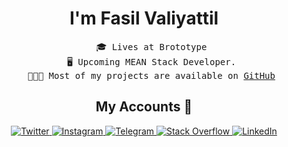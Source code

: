   <h1 align="center">I'm Fasil Valiyattil </h1>

<ul align="center" style="list-style-type:none;">
<samp>
<li>🎓 Lives at Brototype</li>
<li>🖥 Upcoming MEAN Stack Developer.</li>
<li>👨🏻‍💻 Most of my projects are available on <a href="https://github.com/fasilv843?tab=repositories">GitHub</a></li>
</ul>


<h2 align="center">My Accounts 📌 </h2>
<p align="center">
    <a href="https://twitter.com/Fasilv843">
        <img
            src="https://img.shields.io/badge/Twitter-blue?&style=for-the-badge&logoColor=white&logo=twitter"
            alt="Twitter"
        />
    </a>
    <a href="https://www.instagram.com/fa_sil_v/">
        <img
            src="https://img.shields.io/badge/Instagram-D92D77?&style=for-the-badge&logoColor=white&logo=instagram"
            alt="Instagram"
        />
    </a>
    <a href="https://telegram.me/fasilv843">
        <img
            src="https://img.shields.io/badge/Telegram-2EA3E6?&style=for-the-badge&logo=telegram"
            alt="Telegram"
        />
    </a>
    <a href="https://stackoverflow.com/users/20857280/fasil-valiyattil">
        <img
            src="https://img.shields.io/badge/Stack_Overflow-F48024?&style=for-the-badge&logoColor=white&logo=stackoverflow"
            alt="Stack Overflow"
        />
    </a>
    <a href="https://www.linkedin.com/in/fasilv843/">
        <img
            src="https://img.shields.io/badge/LinkedIn-blue?&style=for-the-badge&logo=linkedin"
            alt="LinkedIn"
        />
    </a>
</p>

<!---
fasilv843/fasilv843 is a ✨ special ✨ repository because its `README.md` (this file) appears on your GitHub profile.
You can click the Preview link to take a look at your changes.
--->
